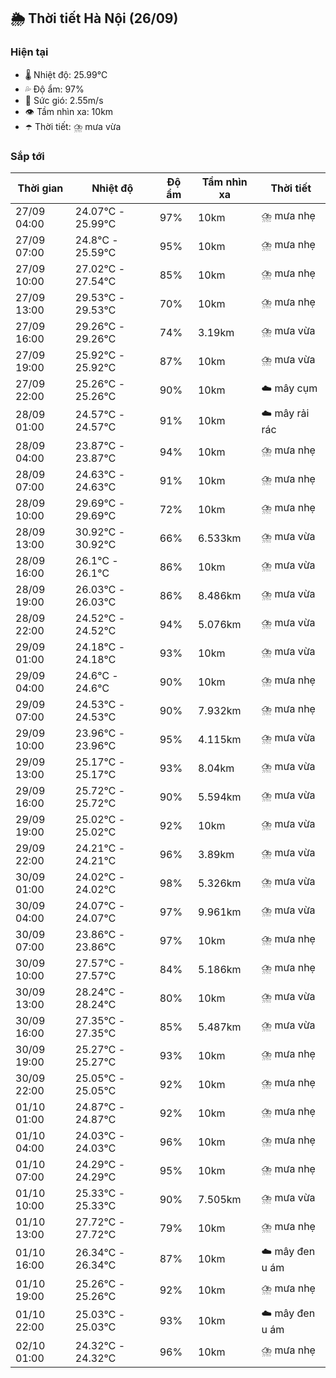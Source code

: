## 🌦️ Thời tiết Hà Nội (26/09)

### Hiện tại

- 🌡️ Nhiệt độ: 25.99℃
- 💦 Độ ẩm: 97%
- 💨 Sức gió: 2.55m/s
- 👁️ Tầm nhìn xa: 10km
- ☂️ Thời tiết: ⛈️ mưa vừa

### Sắp tới

| Thời gian | Nhiệt độ | Độ ẩm | Tầm nhìn xa | Thời tiết |
| --- | --- | --- | --- | --- |
| 27/09 04:00 | 24.07℃ - 25.99℃ | 97% | 10km | ⛈️ mưa nhẹ |
| 27/09 07:00 | 24.8℃ - 25.59℃ | 95% | 10km | ⛈️ mưa nhẹ |
| 27/09 10:00 | 27.02℃ - 27.54℃ | 85% | 10km | ⛈️ mưa nhẹ |
| 27/09 13:00 | 29.53℃ - 29.53℃ | 70% | 10km | ⛈️ mưa nhẹ |
| 27/09 16:00 | 29.26℃ - 29.26℃ | 74% | 3.19km | ⛈️ mưa vừa |
| 27/09 19:00 | 25.92℃ - 25.92℃ | 87% | 10km | ⛈️ mưa vừa |
| 27/09 22:00 | 25.26℃ - 25.26℃ | 90% | 10km | ☁️ mây cụm |
| 28/09 01:00 | 24.57℃ - 24.57℃ | 91% | 10km | ☁️ mây rải rác |
| 28/09 04:00 | 23.87℃ - 23.87℃ | 94% | 10km | ⛈️ mưa nhẹ |
| 28/09 07:00 | 24.63℃ - 24.63℃ | 91% | 10km | ⛈️ mưa nhẹ |
| 28/09 10:00 | 29.69℃ - 29.69℃ | 72% | 10km | ⛈️ mưa nhẹ |
| 28/09 13:00 | 30.92℃ - 30.92℃ | 66% | 6.533km | ⛈️ mưa vừa |
| 28/09 16:00 | 26.1℃ - 26.1℃ | 86% | 10km | ⛈️ mưa vừa |
| 28/09 19:00 | 26.03℃ - 26.03℃ | 86% | 8.486km | ⛈️ mưa vừa |
| 28/09 22:00 | 24.52℃ - 24.52℃ | 94% | 5.076km | ⛈️ mưa vừa |
| 29/09 01:00 | 24.18℃ - 24.18℃ | 93% | 10km | ⛈️ mưa vừa |
| 29/09 04:00 | 24.6℃ - 24.6℃ | 90% | 10km | ⛈️ mưa nhẹ |
| 29/09 07:00 | 24.53℃ - 24.53℃ | 90% | 7.932km | ⛈️ mưa nhẹ |
| 29/09 10:00 | 23.96℃ - 23.96℃ | 95% | 4.115km | ⛈️ mưa vừa |
| 29/09 13:00 | 25.17℃ - 25.17℃ | 93% | 8.04km | ⛈️ mưa vừa |
| 29/09 16:00 | 25.72℃ - 25.72℃ | 90% | 5.594km | ⛈️ mưa vừa |
| 29/09 19:00 | 25.02℃ - 25.02℃ | 92% | 10km | ⛈️ mưa vừa |
| 29/09 22:00 | 24.21℃ - 24.21℃ | 96% | 3.89km | ⛈️ mưa vừa |
| 30/09 01:00 | 24.02℃ - 24.02℃ | 98% | 5.326km | ⛈️ mưa vừa |
| 30/09 04:00 | 24.07℃ - 24.07℃ | 97% | 9.961km | ⛈️ mưa vừa |
| 30/09 07:00 | 23.86℃ - 23.86℃ | 97% | 10km | ⛈️ mưa nhẹ |
| 30/09 10:00 | 27.57℃ - 27.57℃ | 84% | 5.186km | ⛈️ mưa nhẹ |
| 30/09 13:00 | 28.24℃ - 28.24℃ | 80% | 10km | ⛈️ mưa vừa |
| 30/09 16:00 | 27.35℃ - 27.35℃ | 85% | 5.487km | ⛈️ mưa vừa |
| 30/09 19:00 | 25.27℃ - 25.27℃ | 93% | 10km | ⛈️ mưa nhẹ |
| 30/09 22:00 | 25.05℃ - 25.05℃ | 92% | 10km | ⛈️ mưa nhẹ |
| 01/10 01:00 | 24.87℃ - 24.87℃ | 92% | 10km | ⛈️ mưa nhẹ |
| 01/10 04:00 | 24.03℃ - 24.03℃ | 96% | 10km | ⛈️ mưa nhẹ |
| 01/10 07:00 | 24.29℃ - 24.29℃ | 95% | 10km | ⛈️ mưa nhẹ |
| 01/10 10:00 | 25.33℃ - 25.33℃ | 90% | 7.505km | ⛈️ mưa vừa |
| 01/10 13:00 | 27.72℃ - 27.72℃ | 79% | 10km | ⛈️ mưa nhẹ |
| 01/10 16:00 | 26.34℃ - 26.34℃ | 87% | 10km | ☁️ mây đen u ám |
| 01/10 19:00 | 25.26℃ - 25.26℃ | 92% | 10km | ⛈️ mưa nhẹ |
| 01/10 22:00 | 25.03℃ - 25.03℃ | 93% | 10km | ☁️ mây đen u ám |
| 02/10 01:00 | 24.32℃ - 24.32℃ | 96% | 10km | ⛈️ mưa nhẹ |
